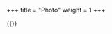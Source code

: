 +++
title = "Photo"
weight = 1
+++

{{<responsive-image alt="Portrait of Simon Heimlicher" max-width="16rem" lazy=false shape="round" resource="images/portrait">}}
